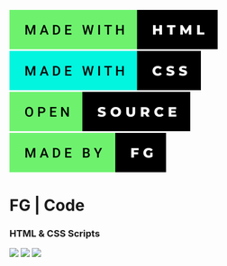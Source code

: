 ![language](img/made-with-html.svg)
![language](img/made-with-css.svg)
![open](img/open-source.svg)
![madeby](img/made-by-fg.svg)


# FG | Code
### HTML & CSS Scripts

![](https://img.shields.io/github/contributors/FG-Code/HTML-Scripts)
![](https://img.shields.io/badge/Maintained-Yes-green)
![](https://img.shields.io/badge/Contributions-Accepting-green)